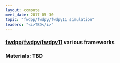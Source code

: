 ```yaml
---
layout: compute
meet_date: 2017-05-30
topic: "fwdpp/fwdpy/fwdpy11 simulation"
leaders: "<i>TBD</i>"
---
```


### [fwdpp](http://molpopgen.github.io/fwdpp/)/[fwdpy](http://molpopgen.github.io/fwdpy/)/[fwdpy11](https://molpopgen.github.io/fwdpy11/) various frameworks

### Materials: TBD
